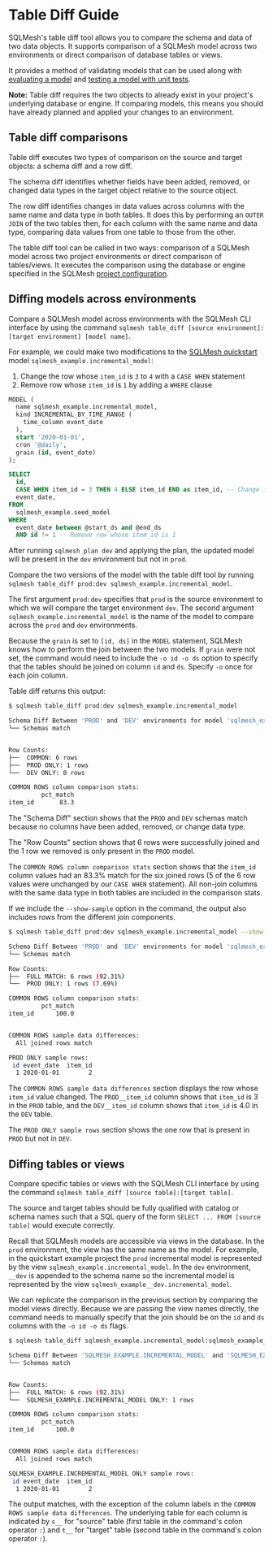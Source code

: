 # Table Diff Guide

SQLMesh's table diff tool allows you to compare the schema and data of two data objects. It supports comparison of a SQLMesh model across two environments or direct comparison of database tables or views.

It provides a method of validating models that can be used along with [evaluating a model](./models.md#evaluating-a-model) and [testing a model with unit tests](./testing.md#testing-changes-to-models).

**Note:** Table diff requires the two objects to already exist in your project's underlying database or engine. If comparing models, this means you should have already planned and applied your changes to an environment.

## Table diff comparisons

Table diff executes two types of comparison on the source and target objects: a schema diff and a row diff.

The schema diff identifies whether fields have been added, removed, or changed data types in the target object relative to the source object.

The row diff identifies changes in data values across columns with the same name and data type in both tables. It does this by performing an `OUTER JOIN` of the two tables then, for each column with the same name and data type, comparing data values from one table to those from the other.

The table diff tool can be called in two ways: comparison of a SQLMesh model across two project environments or direct comparison of tables/views. It executes the comparison using the database or engine specified in the SQLMesh [project configuration](../reference/configuration.md).

## Diffing models across environments

Compare a SQLMesh model across environments with the SQLMesh CLI interface by using the command `sqlmesh table_diff [source environment]:[target environment] [model name]`.

For example, we could make two modifications to the [SQLMesh quickstart](../quick_start.md) model `sqlmesh_example.incremental_model`:

1. Change the row whose `item_id` is `3` to `4` with a `CASE WHEN` statement
2. Remove row whose `item_id` is `1` by adding a `WHERE` clause

```sql linenums="1"
MODEL (
  name sqlmesh_example.incremental_model,
  kind INCREMENTAL_BY_TIME_RANGE (
    time_column event_date
  ),
  start '2020-01-01',
  cron '@daily',
  grain (id, event_date)
);

SELECT
  id,
  CASE WHEN item_id = 3 THEN 4 ELSE item_id END as item_id, -- Change item_id 3 to 4
  event_date,
FROM
  sqlmesh_example.seed_model
WHERE
  event_date between @start_ds and @end_ds
  AND id != 1 -- Remove row whose item_id is 1
```

After running `sqlmesh plan dev` and applying the plan, the updated model will be present in the `dev` environment but not in `prod`.

Compare the two versions of the model with the table diff tool by running `sqlmesh table_diff prod:dev sqlmesh_example.incremental_model`.

The first argument `prod:dev` specifies that `prod` is the source environment to which we will compare the target environment `dev`. The second argument `sqlmesh_example.incremental_model` is the name of the model to compare across the `prod` and `dev` environments.

Because the `grain` is set to `[id, ds]` in the `MODEL` statement, SQLMesh knows how to perform the join between the two models. If `grain` were not set, the command would need to include the `-o id -o ds` option to specify that the tables should be joined on column `id` and `ds`. Specify `-o` once for each join column.

Table diff returns this output:

```bash linenums="1"
$ sqlmesh table_diff prod:dev sqlmesh_example.incremental_model

Schema Diff Between 'PROD' and 'DEV' environments for model 'sqlmesh_example.incremental_model':
└── Schemas match


Row Counts:
├──  COMMON: 6 rows
├──  PROD ONLY: 1 rows
└──  DEV ONLY: 0 rows

COMMON ROWS column comparison stats:
         pct_match
item_id       83.3
```

The "Schema Diff" section shows that the `PROD` and `DEV` schemas match because no columns have been added, removed, or change data type.

The "Row Counts" section shows that 6 rows were successfully joined and the 1 row we removed is only present in the `PROD` model.

The `COMMON ROWS column comparison stats` section shows that the `item_id` column values had an 83.3% match for the six joined rows (5 of the 6 row values were unchanged by our `CASE WHEN` statement). All non-join columns with the same data type in both tables are included in the comparison stats.

If we include the `--show-sample` option in the command, the output also includes rows from the different join components.

```bash linenums="1"
$ sqlmesh table_diff prod:dev sqlmesh_example.incremental_model --show-sample

Schema Diff Between 'PROD' and 'DEV' environments for model 'sqlmesh_example.incremental_model':
└── Schemas match

Row Counts:
├──  FULL MATCH: 6 rows (92.31%)
└──  PROD ONLY: 1 rows (7.69%)

COMMON ROWS column comparison stats:
         pct_match
item_id      100.0


COMMON ROWS sample data differences:
  All joined rows match

PROD ONLY sample rows:
 id event_date  item_id
  1 2020-01-01        2
```

The `COMMON ROWS sample data differences` section displays the row whose `item_id` value changed. The `PROD__item_id` column shows that `item_id` is 3 in the `PROD` table, and the `DEV__item_id` column shows that `item_id` is 4.0 in the `DEV` table.

The `PROD ONLY sample rows` section shows the one row that is present in `PROD` but not in `DEV`.

## Diffing tables or views

Compare specific tables or views with the SQLMesh CLI interface by using the command `sqlmesh table_diff [source table]:[target table]`.

The source and target tables should be fully qualified with catalog or schema names such that a SQL query of the form `SELECT ... FROM [source table]` would execute correctly.

Recall that SQLMesh models are accessible via views in the database. In the `prod` environment, the view has the same name as the model. For example, in the quickstart example project the `prod` incremental model is represented by the view `sqlmesh_example.incremental_model`. In the `dev` environment, `__dev` is appended to the schema name so the incremental model is represented by the view `sqlmesh_example__dev.incremental_model`.

We can replicate the comparison in the previous section by comparing the model views directly. Because we are passing the view names directly, the command needs to manually specify that the join should be on the `id` and `ds` columns with the `-o id -o ds` flags.

```bash linenums="1"
$ sqlmesh table_diff sqlmesh_example.incremental_model:sqlmesh_example__dev.incremental_model -o id -o event_date --show-sample

Schema Diff Between 'SQLMESH_EXAMPLE.INCREMENTAL_MODEL' and 'SQLMESH_EXAMPLE__DEV.INCREMENTAL_MODEL':
└── Schemas match


Row Counts:
├──  FULL MATCH: 6 rows (92.31%)
└──  SQLMESH_EXAMPLE.INCREMENTAL_MODEL ONLY: 1 rows

COMMON ROWS column comparison stats:
         pct_match
item_id      100.0


COMMON ROWS sample data differences:
  All joined rows match

SQLMESH_EXAMPLE.INCREMENTAL_MODEL ONLY sample rows:
 id event_date  item_id
  1 2020-01-01        2
```

The output matches, with the exception of the column labels in the `COMMON ROWS sample data differences`. The underlying table for each column is indicated by `s__` for "source" table (first table in the command's colon operator `:`) and `t__` for "target" table (second table in the command's colon operator `:`).
